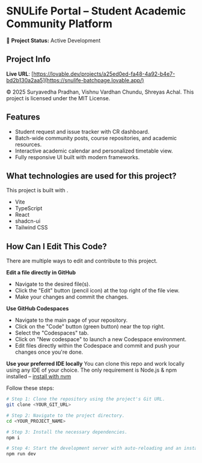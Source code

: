 # SNULife Portal – Student Academic Community Platform

🚧 **Project Status:** Active Development

## Project Info

**Live URL**: [https://lovable.dev/projects/a25ed0ed-fa48-4a92-b4e7-bd2b130a2aa5](https://snulife-batchpage.lovable.app/)

© 2025 Suryavedha Pradhan, Vishnu Vardhan Chundu, Shreyas Achal. This project is licensed under the MIT License.

## Features
- Student request and issue tracker with CR dashboard.
- Batch-wide community posts, course repositories, and academic resources.
- Interactive academic calendar and personalized timetable view.
- Fully responsive UI built with modern frameworks.

## What technologies are used for this project?

This project is built with .
- Vite
- TypeScript
- React
- shadcn-ui
- Tailwind CSS

## How Can I Edit This Code?

There are multiple ways to edit and contribute to this project.

**Edit a file directly in GitHub**

- Navigate to the desired file(s).
- Click the "Edit" button (pencil icon) at the top right of the file view.
- Make your changes and commit the changes.

**Use GitHub Codespaces**

- Navigate to the main page of your repository.
- Click on the "Code" button (green button) near the top right.
- Select the "Codespaces" tab.
- Click on "New codespace" to launch a new Codespace environment.
- Edit files directly within the Codespace and commit and push your changes once you're done.

**Use your preferred IDE locally**
You can clone this repo and work locally using any IDE of your choice.
The only requirement is Node.js & npm installed – [install with nvm](https://github.com/nvm-sh/nvm#installing-and-updating)

Follow these steps:

```sh
# Step 1: Clone the repository using the project's Git URL.
git clone <YOUR_GIT_URL>

# Step 2: Navigate to the project directory.
cd <YOUR_PROJECT_NAME>

# Step 3: Install the necessary dependencies.
npm i

# Step 4: Start the development server with auto-reloading and an instant preview.
npm run dev

